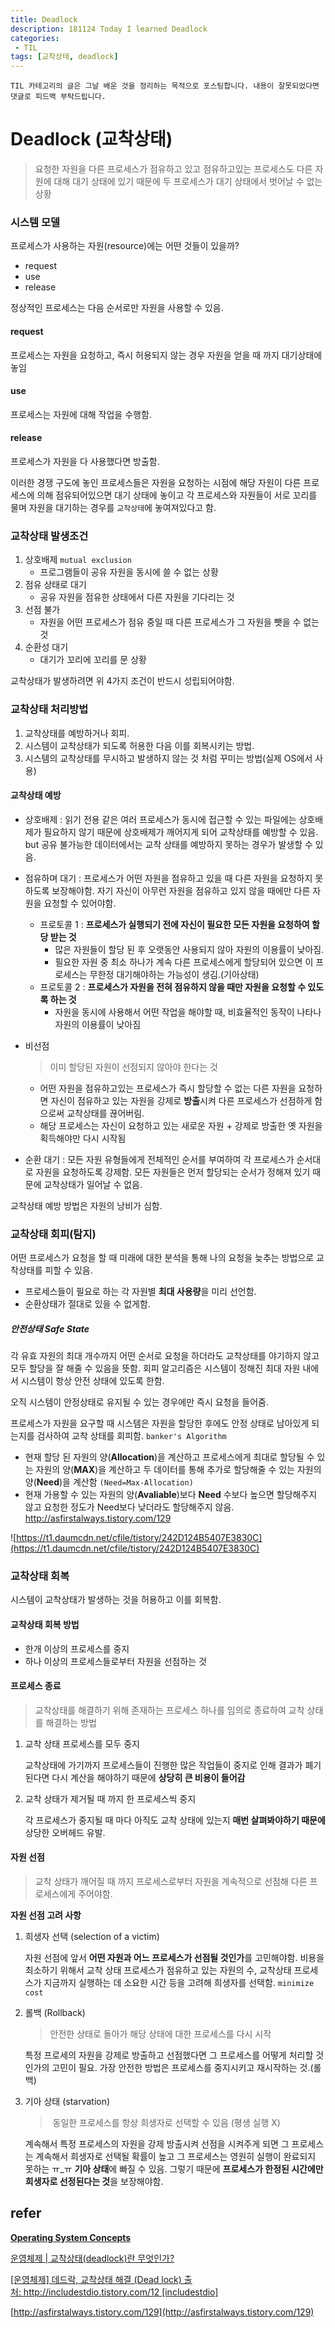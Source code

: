 ```yaml
---
title: Deadlock
description: 181124 Today I learned Deadlock
categories:
 - TIL
tags: [교착상태, deadlock]
---
```


`TIL 카테고리의 글은 그날 배운 것을 정리하는 목적으로 포스팅합니다. 내용이 잘못되었다면 댓글로 피드백 부탁드립니다.`

# Deadlock (교착상태)

> 요청한 자원을 다른 프로세스가 점유하고 있고 점유하고있는 프로세스도 다른 자원에 대해 대기 상태에 있기 때문에 두 프로세스가 대기 상태에서 벗어날 수 없는 상황

### 시스템 모델

프로세스가 사용하는 자원(resource)에는 어떤 것들이 있을까?

- request
- use
- release 

정상적인 프로세스는 다음 순서로만 자원을 사용할 수 있음.

#### request

프로세스는 자원을 요청하고, 즉시 허용되지 않는 경우 자원을 얻을 때 까지 대기상태에 놓임

#### use

프로세스는 자원에 대해 작업을 수행함.

#### release

프로세스가 자원을 다 사용했다면 방출함.  



이러한 경쟁 구도에 놓인 프로세스들은 자원을 요청하는 시점에 해당 자원이 다른 프로세스에 의해 점유되어있으면 대기 상태에 놓이고 각 프로세스와 자원들이 서로 꼬리를 물며 자원을 대기하는 경우를 `교착상태`에 놓여져있다고 함. 

### 교착상태 발생조건

1. 상호배제 `mutual exclusion` 
   - 프로그램들이 공유 자원을 동시에 쓸 수 없는 상황
2. 점유 상태로 대기
   - 공유 자원을 점유한 상태에서 다른 자원을 기다리는 것
3. 선점 불가
   - 자원을 어떤 프로세스가 점유 중일 때 다른 프로세스가 그 자원을 뺏을 수 없는 것
4. 순환성 대기
   - 대기가 꼬리에 꼬리를 문 상황

교착상태가 발생하려면 위 4가지 조건이 반드시 성립되어야함.

###  교착상태 처리방법

1. 교착상태를 예방하거나 회피.
2. 시스템이  교착상태가 되도록 허용한 다음 이를 회복시키는 방법.
3. 시스템의 교착상태를 무시하고 발생하지 않는 것 처럼 꾸미는 방법(실제 OS에서 사용)

#### 교착상태 예방

- 상호배제 : 읽기 전용 같은 여러 프로세스가 동시에 접근할 수 있는 파일에는 상호배제가 필요하지 않기 때문에 상호배제가 깨어지게 되어 교착상태를 예방할 수 있음. but 공유 불가능한 데이터에서는 교착 상태를 예방하지 못하는 경우가 발생할 수 있음.

- 점유하며 대기 :  프로세스가 어떤 자원을 점유하고 있을 때 다른 자원을 요청하지 못하도록 보장해야함. 자기 자신이 아무런 자원을 점유하고 있지 않을 때에만 다른 자원을 요청할 수 있어야함. 

  - 프로토콜 1 : **프로세스가 실행되기 전에 자신이 필요한 모든 자원을 요청하여 할당 받는 것**
    - 많은 자원들이 할당 된 후 오랫동안 사용되지 않아 자원의 이용률이 낮아짐.
    - 필요한 자원 중 최소 하나가 계속 다른 프로세스에게 할당되어 있으면 이 프로세스는 무한정 대기해야하는 가능성이 생김.(기아상태)
  - 프로토콜 2 : **프로세스가 자원을 전혀 점유하지 않을 때만 자원을 요청할 수 있도록 하는 것**
    - 자원을 동시에 사용해서 어떤 작업을 해야할 때, 비효율적인 동작이 나타나 자원의 이용률이 낮아짐

- 비선점 

  > 이미 할당된 자원이 선점되지 않아야 한다는 것 

  - 어떤 자원을 점유하고있는 프로세스가 즉시 할당할 수 없는 다른 자원을 요청하면 자신이 점유하고 있는 자원을 강제로 **방출**시켜 다른 프로세스가 선점하게 함으로써 교착상태를 끊어버림.
  - 해당 프로세스는 자신이 요청하고 있는 새로운 자원 + 강제로 방출한 옛 자원을 획득해야만 다시 시작됨 

- 순환 대기 : 모든 자원 유형들에게 전체적인 순서를 부여하여 각 프로세스가 순서대로 자원을 요청하도록 강제함. 모든 자원들은 먼저 할당되는 순서가 정해져 있기 때문에 교착상태가 일어날 수 없음.

교착상태 예방 방법은 자원의 낭비가 심함.

### 교착상태 회피(탐지)

어떤 프로세스가 요청을 할 때 미래에 대한 분석을 통해 나의 요청을 늦추는 방법으로 교착상태를 피할 수 있음.  

- 프로세스들이 필요로 하는 각 자원별 **최대  사용량**을 미리 선언함.
- 순환상태가 절대로 있을 수 없게함.

##### 안전상태 Safe State

각 유효 자원의 최대 개수까지 어떤 순서로 요청을 하더라도 교착상태를 야기하지 않고 모두 할당을 잘 해줄 수 있음을 뜻함. 회피 알고리즘은 시스템이 정해진 최대 자원 내에서 시스템이 항상 안전 상태에 있도록 한함.  

오직 시스템이 안정상태로 유지될 수 있는 경우에만 즉시 요청을 들어줌.

프로세스가 자원을 요구할 때 시스템은 자원을 할당한 후에도 안정 상태로 남아있게 되는지를 검사하여 교착 상태를 회피함.  `banker's Algorithm`

- 현재 할당 된 자원의 양(**Allocation**)을 계산하고 프로세스에게 최대로 할당될 수 있는 자원의 양(**MAX**)을 계산하고 두 데이터를 통해 추가로 할당해줄 수 있는 자원의 양(**Need**)을 계산함 `(Need=Max-Allocation)`
- 현재 가용할 수 있는 자원의 양(**Avaliable**)보다 **Need** 수보다 높으면 할당해주지 않고 요청한 정도가 Need보다 낮더라도 할당해주지 않음. http://asfirstalways.tistory.com/129

![https://t1.daumcdn.net/cfile/tistory/242D124B5407E3830C](https://t1.daumcdn.net/cfile/tistory/242D124B5407E3830C)

### 교착상태 회복

시스템이 교착상태가 발생하는 것을 허용하고 이를 회복함.

#### 교착상태 회복 방법

- 한개 이상의 프로세스를 중지
- 하나 이상의 프로세스들로부터 자원을 선점하는 것

#### 프로세스 종료

> 교착상태를 해결하기 위해 존재하는 프로세스 하나를 임의로 종료하여 교착 상태를 해결하는 방법

1. 교착 상태  프로세스를 모두 중지

   교착상태에 가기까지 프로세스들이 진행한 많은 작업들이 중지로 인해 결과가 폐기된다면 다시 계산을 해야하기 때문에 **상당히 큰 비용이 들어감**

2. 교착 상태가 제거될 때 까지 한 프로세스씩 중지

   각 프로세스가 중지될 때 마다 아직도 교착 상태에 있는지 **매번 살펴봐야하기 때문에** 상당한 오버헤드 유발.

#### 자원 선점

> 교착 상태가 깨어질 때 까지 프로세스로부터 자원을 계속적으로 선점해 다른 프로세스에게 주어야함.

**자원 선점 고려 사항**

1. 희생자 선택 (selection of a victim)

   자원 선점에 앞서 **어떤 자원과 어느 프로세스가 선점될 것인가**를 고민해야함. 비용을 최소하기 위해서 교착 상태 프로세스가 점유하고 있는 자원의 수, 교착상태 프로세스가 지금까지 실행하는 데 소요한 시간 등을 고려해 희생자를 선택함. `minimize cost `  

2. 롤백 (Rollback)

   > 안전한 상태로 돌아가 해당 상태에 대한 프로세스를 다시 시작

   특정 프로세의 자원을 강제로 방출하고 선점했다면 그 프로세스를 어떻게 처리할 것인가의 고민이 필요. 가장 안전한 방법은 프로세스를 중지시키고 재시작하는 것.(롤백)   

3. 기아 상태 (starvation)

   >  동일한 프로세스를 항상 희생자로 선택할 수 있음 (평생 실행 X)

   계속해서 특정 프로세스의 자원을 강제 방출시켜 선점을 시켜주게 되면 그 프로세스는 계속해서 희생자로 선택될 확률이 높고 그 프로세스는 영원히 실행이 완료되지 못하는 ㅠ_ㅠ **기아 상태**에 빠질 수 있음. 그렇기 때문에 **프로세스가 한정된 시간에만 희생자로 선정된다는 것**을 보장해야함.



## refer

[**Operating System Concepts** ](http://codex.cs.yale.edu/avi/os-book/OS9/slide-dir/index.html)

[운영체제 | 교착상태(deadlock)란 무엇인가?](https://frontalnh.github.io/2018/04/05/%EC%9A%B4%EC%98%81%EC%B2%B4%EC%A0%9C-%EA%B5%90%EC%B0%A9%EC%83%81%ED%83%9C-deadlock-%EB%9E%80-%EB%AC%B4%EC%97%87%EC%9D%B8%EA%B0%80/#%EC%8B%9C%EC%8A%A4%ED%85%9C-%EB%AA%A8%EB%8D%B8)

[[운영체제] 데드락, 교착상태 해결 (Dead lock)  출처: <http://includestdio.tistory.com/12> [includestdio] ](http://includestdio.tistory.com/12)

[http://asfirstalways.tistory.com/129](http://asfirstalways.tistory.com/129)